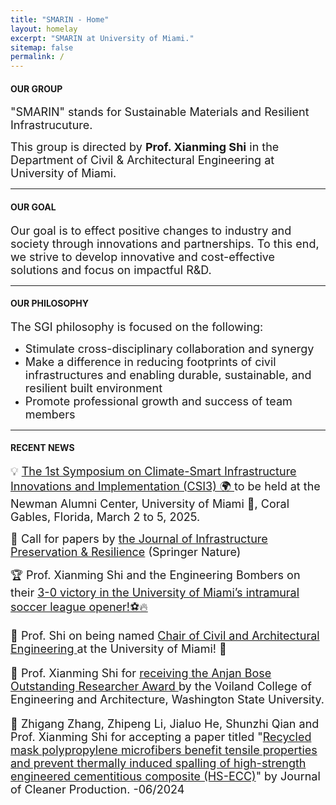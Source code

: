```yaml
---
title: "SMARIN - Home"
layout: homelay
excerpt: "SMARIN at University of Miami."
sitemap: false
permalink: /
---
```


<h4>OUR GROUP</h4>
<p><font size=4>"SMARIN" stands for Sustainable Materials and Resilient Infrastrucuture. </font></p>
<p><font size=4> This group is directed by <strong>Prof. Xianming Shi</strong> in the Department of Civil & Architectural Engineering at University of Miami. </font></p>
<hr />

<h4>OUR GOAL</h4>
<p><font size=4>Our goal is to effect positive changes to industry and society through innovations and partnerships. To this end, we strive to develop innovative and cost-effective solutions and focus on impactful R&D.</font></p>
<hr />

<h4>OUR PHILOSOPHY</h4>
<p><font size=4>The SGI philosophy is focused on the following:</font></p>
<ul >
<li><font size=4>Stimulate cross-disciplinary collaboration and synergy</font></li>
<li><font size=4>Make a difference in reducing footprints of civil infrastructures and enabling durable, sustainable, and resilient built environment</font></li>
<li><font size=4>Promote professional growth and success of team members</font></li>
</ul>
<hr />

<h4>RECENT NEWS</h4>

<p><font size="4">
  <span style="animation: blink 1s infinite;">💡</span> 
  <a href="https://tridurle.wsu.edu/tridurle-university-of-miami-symposium-2025/">
    The 1st Symposium on Climate-Smart Infrastructure Innovations and Implementation (CSI3) 🌍
  </a> 
  to be held at the Newman Alumni Center, University of Miami 🙌, Coral Gables, Florida, March 2 to 5, 2025.
</font></p>

<style>
  @keyframes blink {
    0% { opacity: 1; }
    50% { opacity: 0; }
    100% { opacity: 1; }
  }
</style>


<p><font size="4">
  <span style="animation: blink 1s infinite;">🌟</span> 
  Call for papers by <a href="https://lnkd.in/geBF_yCZ">the Journal of Infrastructure Preservation & Resilience</a> (Springer Nature)
</font></p>

<style>
  @keyframes blink {
    0% { opacity: 1; }
    50% { opacity: 0; }
    100% { opacity: 1; }
  }
</style>


<p><font size=4>🏆 Prof. Xianming Shi and the Engineering Bombers on their <a href="https://www.linkedin.com/feed/update/urn:li:activity:7263661365251190784/"> 3-0 victory in the University of Miami’s intramural soccer league opener!⚽🔥</a></p>

<p><font size=4> 👑 Prof. Shi on being named <a href="https://news.miami.edu/coe/stories/2024/08/construction-materials-expert-to-lead-civil-and-architectural-engineering-department.html"> Chair of Civil and Architectural Engineering </a> at the University of Miami! 🙌</p>

<p><font size=4> 🥇 Prof. Xianming Shi for <a href="https://www.linkedin.com/posts/xianmingshi_i-am-humbled-by-the-honor-of-receiving-the-activity-7194155375028232192-64Yp/"> receiving the Anjan Bose Outstanding Researcher Award </a> by the Voiland College of Engineering and Architecture, Washington State University.</p>
    
<p><font size=4> 🎉 Zhigang Zhang, Zhipeng Li, Jialuo He, Shunzhi Qian and Prof. Xianming Shi for accepting a paper titled "<a href="https://doi.org/10.1016/j.jclepro.2024.142476">Recycled mask polypropylene microfibers benefit tensile properties and prevent thermally induced spalling of high-strength engineered cementitious composite (HS-ECC)</a>" by Journal of Cleaner Production. -06/2024</font></p>

<div style="width: 300px; height: 300px;">
  <script type="text/javascript" id="clstr_globe" src="//clustrmaps.com/globe.js?d=zLEYu_qp3LhWBE4uAnpL7JkaDmDtH8ehrQqWco6hNvw"></script>
</div>



